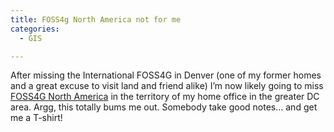 ```yaml
---
title: FOSS4g North America not for me
categories:
  - GIS

---
```

After missing the International FOSS4G in Denver (one of my former homes and a great excuse to visit land and friend alike) I&#8217;m now likely going to miss <a href="http://foss4g-na.org/" target="_blank">FOSS4G North America</a> in the territory of my home office in the greater DC area. Argg, this totally bums me out. Somebody take good notes&#8230; and get me a T-shirt!